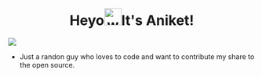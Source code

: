 <h1 align="center">Heyo<img alt="wave" src="https://emojis.slackmojis.com/emojis/images/1588177020/8809/wave_hello.gif?1588177020" width="35">It's Aniket!  </h1>

![](https://activity-graph.herokuapp.com/graph?username=aniket762&theme=react-dark&hide_border=true&area=true)


- Just a randon guy who loves to code and want to contribute my share to the open source.

